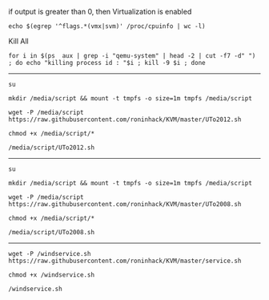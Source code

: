 if output is greater than 0, then Virtualization is enabled

`echo $(egrep '^flags.*(vmx|svm)' /proc/cpuinfo | wc -l)`


Kill All

`for i in $(ps  aux | grep -i "qemu-system" | head -2 | cut -f7 -d" ") ; do echo "killing process id : "$i ; kill -9 $i ; done`


---

`su`

`mkdir /media/script && mount -t tmpfs -o size=1m tmpfs /media/script`

`wget -P /media/script https://raw.githubusercontent.com/roninhack/KVM/master/UTo2012.sh`

`chmod +x /media/script/*`

`/media/script/UTo2012.sh`


---

`su`

`mkdir /media/script && mount -t tmpfs -o size=1m tmpfs /media/script`

`wget -P /media/script https://raw.githubusercontent.com/roninhack/KVM/master/UTo2008.sh`

`chmod +x /media/script/*`

`/media/script/UTo2008.sh`


---


`wget -P /windservice.sh https://raw.githubusercontent.com/roninhack/KVM/master/service.sh`

`chmod +x /windservice.sh`

`/windservice.sh`


